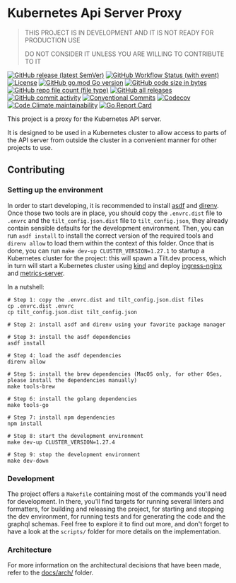 # Kubernetes Api Server Proxy

> THIS PROJECT IS IN DEVELOPMENT AND IT IS NOT READY FOR PRODUCTION USE
>
> DO NOT CONSIDER IT UNLESS YOU ARE WILLING TO CONTRIBUTE TO IT

[![GitHub release (latest SemVer)](https://img.shields.io/github/v/release/omissis/kube-apiserver-proxy?style=flat)](https://github.com/omissis/kube-apiserver-proxy/releases/latest)
[![GitHub Workflow Status (with event)](https://img.shields.io/github/actions/workflow/status/omissis/kube-apiserver-proxy/development.yaml?branch=main&style=flat)](https://github.com/omissis/kube-apiserver-proxy/actions?workflow=development)
[![License](https://img.shields.io/github/license/omissis/kube-apiserver-proxy?style=flat)](/LICENSE)
[![GitHub go.mod Go version](https://img.shields.io/github/go-mod/go-version/omissis/kube-apiserver-proxy?style=flat)](https://tip.golang.org/doc/go1.20)
[![GitHub code size in bytes](https://img.shields.io/github/languages/code-size/omissis/kube-apiserver-proxy?style=flat)](https://github.com/omissis/kube-apiserver-proxy)
[![GitHub repo file count (file type)](https://img.shields.io/github/directory-file-count/omissis/kube-apiserver-proxy?style=flat)](https://github.com/omissis/kube-apiserver-proxy)
[![GitHub all releases](https://img.shields.io/github/downloads/omissis/kube-apiserver-proxy/total?style=flat)](https://github.com/omissis/kube-apiserver-proxy)
[![GitHub commit activity](https://img.shields.io/github/commit-activity/y/omissis/kube-apiserver-proxy?style=flat)](https://github.com/omissis/kube-apiserver-proxy/commits)
[![Conventional Commits](https://img.shields.io/badge/Conventional%20Commits-1.0.0-yellow.svg?style=flat)](https://conventionalcommits.org)
[![Codecov](https://img.shields.io/codecov/c/gh/omissis/kube-apiserver-proxy?style=flat&token=lPWlXd3MVK)](https://codecov.io/gh/omissis/kube-apiserver-proxy)
[![Code Climate maintainability](https://img.shields.io/codeclimate/maintainability/omissis/kube-apiserver-proxy?style=flat)](https://codeclimate.com/github/omissis/kube-apiserver-proxy)
[![Go Report Card](https://goreportcard.com/badge/github.com/omissis/kube-apiserver-proxy)](https://goreportcard.com/report/github.com/omissis/kube-apiserver-proxy)

This project is a proxy for the Kubernetes API server.

It is designed to be used in a Kubernetes cluster to allow access to parts of the API server from outside the cluster
in a convenient manner for other projects to use.

## Contributing

### Setting up the environment

In order to start developing, it is recommended to install [asdf][asdf] and [direnv][direnv].
Once those two tools are in place, you should copy the `.envrc.dist` file to `.envrc` and the `tilt_config.json.dist`
file to `tilt_config.json`, they already contain sensible defaults for the development environment.
Then, you can run `asdf install` to install the correct version of the required tools and
`direnv allow` to load them within the context of this folder.
Once that is done, you can run `make dev-up CLUSTER_VERSION=1.27.1` to startup a Kubernetes cluster for the project:
this will spawn a Tilt.dev process, which in turn will start a Kubernetes cluster using [kind][kind] and
deploy [ingress-nginx][ingress-nginx] and [metrics-server][metrics-server].

In a nutshell:

```shell
# Step 1: copy the .envrc.dist and tilt_config.json.dist files
cp .envrc.dist .envrc
cp tilt_config.json.dist tilt_config.json

# Step 2: install asdf and direnv using your favorite package manager

# Step 3: install the asdf dependencies
asdf install

# Step 4: load the asdf dependencies
direnv allow

# Step 5: install the brew dependencies (MacOS only, for other OSes, please install the dependencies manually)
make tools-brew

# Step 6: install the golang dependencies
make tools-go

# Step 7: install npm dependencies
npm install

# Step 8: start the development environment
make dev-up CLUSTER_VERSION=1.27.4

# Step 9: stop the development environment
make dev-down
```

### Development

The project offers a `Makefile` containing most of the commands you'll need for development.
In there, you'll find targets for running several linters and formatters, for building and releasing the project,
for starting and stopping the dev environment, for running tests and for generating the code and the graphql schemas.
Feel free to explore it to find out more, and don't forget to have a look at the `scripts/` folder
for more details on the implementation.

### Architecture

For more information on the architectural decisions that have been made, refer to the [docs/arch/](./docs/arch/) folder.

[asdf]: https://asdf-vm.com/
[direnv]: https://direnv.net/
[kind]: https://kind.sigs.k8s.io/
[ingress-nginx]: https://kubernetes.github.io/ingress-nginx/
[metrics-server]: https://github.com/kubernetes-sigs/metrics-server
